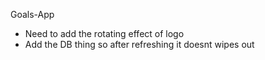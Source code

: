 Goals-App 

* Need to add the rotating effect of logo
* Add the DB thing so after refreshing it doesnt wipes out 
